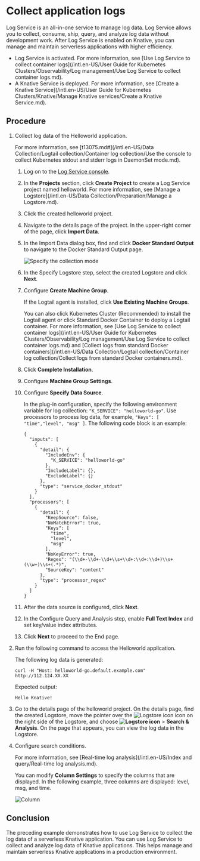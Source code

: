 # Collect application logs

Log Service is an all-in-one service to manage log data. Log Service allows you to collect, consume, ship, query, and analyze log data without development work. After Log Service is enabled on Knative, you can manage and maintain serverless applications with higher efficiency.

-   Log Service is activated. For more information, see [Use Log Service to collect container logs](/intl.en-US/User Guide for Kubernetes Clusters/Observability/Log management/Use Log Service to collect container logs.md).
-   A Knative Service is deployed. For more information, see [Create a Knative Service](/intl.en-US/User Guide for Kubernetes Clusters/Knative/Manage Knative services/Create a Knative Service.md).

## Procedure

1.  Collect log data of the Helloworld application.

    For more information, see [t13075.md\#](/intl.en-US/Data Collection/Logtail collection/Container log collection/Use the console to collect Kubernetes stdout and stderr logs in DaemonSet mode.md).

    1.  Log on to the [Log Service console](http://sls.console.aliyun.com/).

    2.  In the **Projects** section, click **Create Project** to create a Log Service project named helloworld. For more information, see [Manage a Logstore](/intl.en-US/Data Collection/Preparation/Manage a Logstore.md).

    3.  Click the created helloworld project.

    4.  Navigate to the details page of the project. In the upper-right corner of the page, click **Import Data**.

    5.  In the Import Data dialog box, find and click **Docker Standard Output** to navigate to the Docker Standard Output page.

        ![Specify the collection mode](https://static-aliyun-doc.oss-accelerate.aliyuncs.com/assets/img/en-US/4912515061/p49477.png)

    6.  In the Specify Logstore step, select the created Logstore and click **Next**.

    7.  Configure **Create Machine Group**.

        If the Logtail agent is installed, click **Use Existing Machine Groups**.

        You can also click Kubernetes Cluster \(Recommended\) to install the Logtail agent or click Standard Docker Container to deploy a Logtail container. For more information, see [Use Log Service to collect container logs](/intl.en-US/User Guide for Kubernetes Clusters/Observability/Log management/Use Log Service to collect container logs.md) and [Collect logs from standard Docker containers](/intl.en-US/Data Collection/Logtail collection/Container log collection/Collect logs from standard Docker containers.md).

    8.  Click **Complete Installation**.

    9.  Configure **Machine Group Settings**.

    10. Configure **Specify Data Source**.

        In the plug-in configuration, specify the following environment variable for log collection: `"K_SERVICE": "helloworld-go"`. Use processors to process log data, for example, `"Keys": [ "time","level", "msg" ]`. The following code block is an example:

        ```
        {
          "inputs": [
            {
              "detail": {
                "IncludeEnv": {
                  "K_SERVICE": "helloworld-go"
                },
                "IncludeLabel": {},
                "ExcludeLabel": {}
              },
              "type": "service_docker_stdout"
            }
          ],
          "processors": [
            {
              "detail": {
                "KeepSource": false,
                "NoMatchError": true,
                "Keys": [
                  "time",
                  "level",
                  "msg"
                ],
                "NoKeyError": true,
                "Regex": "(\\d+-\\d+-\\d+\\s+\\d+:\\d+:\\d+)\\s+(\\w+)\\s+(.*)",
                "SourceKey": "content"
              },
              "type": "processor_regex"
            }
          ]
        }
        ```

    11. After the data source is configured, click **Next**.

    12. In the Configure Query and Analysis step, enable **Full Text Index** and set key/value index attributes.

    13. Click **Next** to proceed to the End page.

2.  Run the following command to access the Helloworld application.

    The following log data is generated:

    ```
    curl -H "Host: helloworld-go.default.example.com" http://112.124.XX.XX
    ```

    Expected output:

    ```
    Hello Knative!
    ```

3.  Go to the details page of the helloworld project. On the details page, find the created Logstore, move the pointer over the ![Logstore icon](https://static-aliyun-doc.oss-accelerate.aliyuncs.com/assets/img/en-US/0722574161/p94111.png) icon on the right side of the Logstore, and choose **![Logstore icon](https://static-aliyun-doc.oss-accelerate.aliyuncs.com/assets/img/en-US/0722574161/p94111.png)** \> **Search & Analysis**. On the page that appears, you can view the log data in the Logstore.

4.  Configure search conditions.

    For more information, see [Real-time log analysis](/intl.en-US/Index and query/Real-time log analysis.md).

    You can modify **Column Settings** to specify the columns that are displayed. In the following example, three columns are displayed: level, msg, and time.

    ![Column](https://static-aliyun-doc.oss-accelerate.aliyuncs.com/assets/img/en-US/0722574161/p149161.png)


## Conclusion

The preceding example demonstrates how to use Log Service to collect the log data of a serverless Knative application. You can use Log Service to collect and analyze log data of Knative applications. This helps manage and maintain serverless Knative applications in a production environment.

